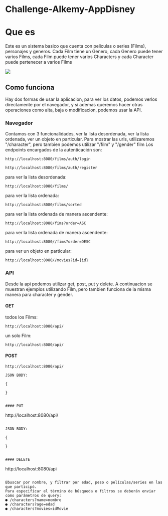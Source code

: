 # Challenge-Alkemy-AppDisney
# Que es

Este es un sistema basico que cuenta con peliculas o series (Films), personajes y generos. Cada Film tiene un Genero, cada Genero puede tener varios Films, cada Film puede tener varios Characters y cada Character puede pertenecer a varios Films

<img align="center" src="https://user-images.githubusercontent.com/36177129/120087813-9bcc2300-c0c1-11eb-937f-e69251bdedec.png" />

## Como funciona
Hay dos formas de usar la aplicacion, para ver los datos, podemos verlos directamente por el navegador, y si ademas queremos hacer otras operaciones como alta, baja o modificacion, podemos usar la API.

### Navegador
Contamos con 3 funcionalidades, ver la lista desordenada, ver la lista ordenada, ver un objeto en particular. Para mostrar las urls, utilizaremos "/character", pero tambien podemos utilizar "/film" y "/gender"
film
Los endpoints encargados de la autenticación son:

```
http://localhost:8080/films/auth/login
```
```
http://localhost:8080/films/auth/register
```

para ver la lista desordenada:

```
http://localhost:8080/films/
```
para ver la lista ordenada:

```
http://localhost:8080/films/sorted
```

para ver la lista ordenada de manera ascendente:

```
http://localhost:8080/fims?order=ASC 
```
para ver la lista ordenada de manera ascendente:

```
http://localhost:8080//fims?order=DESC 
```
para ver un objeto en particular:

```
http://localhost:8080//movies?id={id}
```

### API
Desde la api podemos utilizar get, post, put y delete. A continuacion se muestran ejemplos utilizando Film, pero tambien funciona de la misma manera para character y gender.

#### GET

todos los Films:

```
http://localhost:8080/api/
```

un solo Film:

```
http://localhost:8080/api/
```

#### POST

```
http://localhost:8080/api/

JSON BODY:

```
    {
      
    }
```

#### PUT

```
http://localhost:8080/api/
```

JSON BODY:

```
    {
       
    }
```

#### DELETE

```
http://localhost:8080/api
```

Bbuscar por nombre, y filtrar por edad, peso o películas/series en las que participó.
Para especificar el término de búsqueda o filtros se deberán enviar como parámetros de query:
● /characters?name=nombre
● /characters?age=edad
● /characters?movies=idMovie
